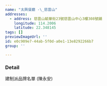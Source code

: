 ```yaml
---
name: "太興餐廳 -\_慈雲山"
addresses:
  - address: 慈雲山毓華街23號慈雲山中心3樓308號舖
    longitude: 114.2006
    latitude: 22.348145
tags: []
previewImageUrl: ''
id: e0c909e7-44ab-5f0d-a0e1-13e8292266b7
group: ''

---
```

### Detail
建制派品牌名單 (陳永安)

